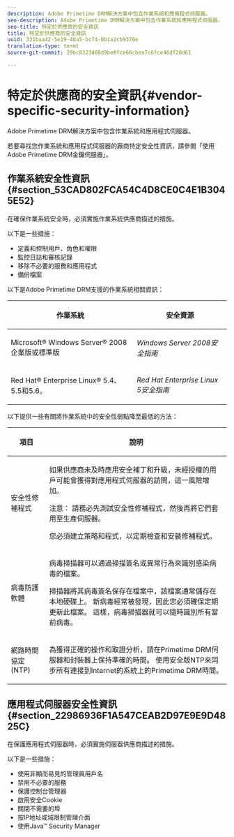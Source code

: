 ```yaml
---
description: Adobe Primetime DRM解決方案中包含作業系統和應用程式伺服器。
seo-description: Adobe Primetime DRM解決方案中包含作業系統和應用程式伺服器。
seo-title: 特定於供應商的安全資訊
title: 特定於供應商的安全資訊
uuid: 331baa42-5e19-40a5-bc74-0b1a2cb9370e
translation-type: tm+mt
source-git-commit: 29bc8323460d9be0fce66cbea7c6fce46df20d61

---
```



# 特定於供應商的安全資訊{#vendor-specific-security-information}

Adobe Primetime DRM解決方案中包含作業系統和應用程式伺服器。

若要尋找您作業系統和應用程式伺服器的廠商特定安全性資訊，請參閱「使用Adobe Primetime DRM金鑰伺服器」。

## 作業系統安全性資訊 {#section_53CAD802FCA54C4D8CE0C4E1B3045E52}

在確保作業系統安全時，必須實施作業系統供應商描述的措施。

以下是一些措施：

* 定義和控制用戶、角色和權限
* 監控日誌和審核記錄
* 移除不必要的服務和應用程式
* 備份檔案

以下是Adobe Primetime DRM支援的作業系統相關資訊：

<table frame="all" colsep="1" rowsep="1" class="+ topic/table adobe-d/table " id="table_ugl_kjz_n4"> 
 <thead class="- topic/thead "> 
  <tr rowsep="1" class="- topic/row "> 
   <th colname="1" class="- topic/entry entry"> <p class="- topic/p ">作業系統 </p> </th> 
   <th colname="2" class="- topic/entry entry"> <p class="- topic/p ">安全資源 </p> </th> 
  </tr> 
 </thead>
 <tbody class="- topic/tbody "> 
  <tr rowsep="1" class="- topic/row "> 
   <td colname="1" class="- topic/entry "> <p class="- topic/p ">Microsoft® Windows Server® 2008企業版或標準版 </p> </td> 
   <td colname="2" class="- topic/entry "> <p class="- topic/p "><i class="+ topic/ph hi-d/i ">Windows Server 2008安全指南</i> </p> </td> 
  </tr> 
  <tr rowsep="0" class="- topic/row "> 
   <td colname="1" class="- topic/entry "> <p class="- topic/p ">Red Hat® Enterprise Linux® 5.4、5.5和5.6。 </p> </td> 
   <td colname="2" class="- topic/entry "> <p class="- topic/p "><i class="+ topic/ph hi-d/i ">Red Hat Enterprise Linux 5安全指南</i> </p> </td> 
  </tr> 
 </tbody> 
</table>

以下提供一些有關將作業系統中的安全性弱點降至最低的方法：

<table frame="all" colsep="1" rowsep="1" class="+ topic/table adobe-d/table " id="table_whl_kjz_n4"> 
 <thead class="- topic/thead "> 
  <tr rowsep="1" class="- topic/row "> 
   <th colname="1" class="- topic/entry entry"> <p class="- topic/p ">項目 </p> </th> 
   <th colname="2" class="- topic/entry entry"> <p class="- topic/p ">說明 </p> </th> 
  </tr> 
 </thead>
 <tbody class="- topic/tbody "> 
  <tr rowsep="1" class="- topic/row "> 
   <td colname="1" class="- topic/entry "> <p class="- topic/p ">安全性修補程式 </p> </td> 
   <td colname="2" class="- topic/entry "> <p class="- topic/p ">如果供應商未及時應用安全補丁和升級，未經授權的用戶可能會獲得對應用程式伺服器的訪問，這一風險增加。 </p> <p>注意： 請務必先測試安全性修補程式，然後再將它們套用至生產伺服器。 </p> <p class="- topic/p ">您必須建立策略和程式，以定期檢查和安裝修補程式。 </p> </td> 
  </tr> 
  <tr rowsep="1" class="- topic/row "> 
   <td colname="1" class="- topic/entry "> <p class="- topic/p ">病毒防護軟體 </p> </td> 
   <td colname="2" class="- topic/entry "> <p class="- topic/p ">病毒掃描器可以通過掃描簽名或異常行為來識別感染病毒的檔案。 </p> <p>掃描器將其病毒簽名保存在檔案中，該檔案通常儲存在本地硬碟上。 新病毒經常被發現，因此您必須確保定期更新此檔案。 這樣，病毒掃描器就可以隨時識別所有當前病毒。 </p> </td> 
  </tr> 
  <tr rowsep="0" class="- topic/row "> 
   <td colname="1" class="- topic/entry "> <p class="- topic/p ">網路時間協定(NTP) </p> </td> 
   <td colname="2" class="- topic/entry "> <p class="- topic/p ">為獲得正確的操作和取證分析，請在Primetime DRM伺服器和封裝器上保持準確的時間。 使用安全版NTP來同步所有連接到Internet的系統上的Primetime DRM時間。 </p> </td> 
  </tr> 
 </tbody> 
</table>

## 應用程式伺服器安全性資訊 {#section_22986936F1A547CEAB2D97E9E9D4825C}

在保護應用程式伺服器時，必須實施伺服器供應商描述的措施。

以下是一些措施：

* 使用非顯而易見的管理員用戶名
* 禁用不必要的服務
* 保護控制台管理器
* 啟用安全Cookie
* 關閉不需要的埠
* 按IP地址或域限制管理介面
* 使用Java™ Security Manager

